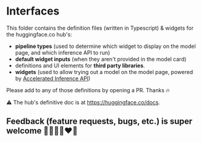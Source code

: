 # Interfaces

This folder contains the definition files (written in Typescript) & widgets for the huggingface.co hub's:
- **pipeline types** (used to determine which widget to display on the model page, and which inference API to run)
- **default widget inputs** (when they aren't provided in the model card)
- definitions and UI elements for **third party libraries**.
- **widgets** (used to allow trying out a model on the model page, powered by [Accelerated Inference API](https://api-inference.huggingface.co/docs/python/html/index.html))

Please add to any of those definitions by opening a PR. Thanks 🔥


⚠️ The hub's definitive doc is at https://huggingface.co/docs.

## Feedback (feature requests, bugs, etc.) is super welcome 💙💚💛💜♥️🧡
